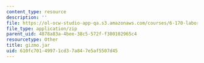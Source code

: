 ```yaml
---
content_type: resource
description: ''
file: https://ol-ocw-studio-app-qa.s3.amazonaws.com/courses/6-170-laboratory-in-software-engineering-fall-2005/610fc70149971cd37a847e5af5507d45_gizmo.jar
file_type: application/zip
parent_uid: 4878a83a-4bee-38c5-572f-f380102965c4
resourcetype: Other
title: gizmo.jar
uid: 610fc701-4997-1cd3-7a84-7e5af5507d45
---
```

